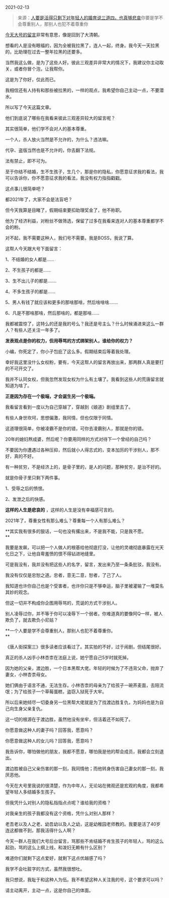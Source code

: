 2021-02-13

> 来源：[人要是活得只剩下对年轻人的婚育说三道四，也真够悲哀](http://mp.weixin.qq.com/s?__biz=MzU3NDc5Nzc0NQ==&mid=2247499443&idx=1&sn=b68ba53cc720a812220fd97bfd8734ae&chksm=fd2e5c6dca59d57bc11d07a93b1e643b9287855888fc052a3c5dd28add4021179b4abf8d7998&scene=27#wechat_redirect)
> ​你要是学不会尊重别人，那别人也犯不着尊重你

[今天大号的留言](http://mp.weixin.qq.com/s?__biz=MzU0MjYwNDU2Mw==&mid=2247496385&idx=1&sn=630700c8c95d06028febfb91520d9352&chksm=fb1a9ebdcc6d17abf8b603f05a3139d450bf33577d2e953f3896190de3a800871cbb553415ca&scene=21#wechat_redirect)非常有意思，像是回到了大清朝。  

  

想看的人是没有眼福的，因为全被我拉黑了，连人一起，终身。我今天一天拉黑的，比助理在过去一整年拉黑的还要多。

  

当然我这么做，是为了这些人好。彼此三观差异非常大的情况下，我建议你主动取关，或者你冒个泡，让我帮你。  

  

这是为了你好，仅此而已。

  

我相信还有人持有和那些被拉黑的，一样的观点，我希望你自己主动一点，不要潜水。  

  

所以写了今天这篇文章。

  

他们到底说了哪些在我看来彼此三观差异较大的留言呢？  

  

其实很简单，他们学不会对人的基本尊重。

  

一个人，杀人放火当然是不允许的，为什么？违法嘛。  

  

代孕、盗版当然也是不允许的，你去翻下法规。

  

法有禁止，即不可为。

  

至于你结不结婚，生不生孩子，生几个，那是你的隐私，你愿意征求我的看法，我可以告诉你，你不愿意征求我的看法，我没有权力指指戳戳。  

  

这点事儿很简单吧？  

  

都2021年了，大家不会是法盲吧？

  

但今天我算是目睹了，假期结束要扣助理奖金了，他不称职。  

  

他为了经济利益，对粉丝不做筛选，保留了过多在我看来连对人的基本尊重都学不会的粉。  

  

对不起，我不需要这种人，我们号不需要。我是BOSS，我说了算。  

  

这帮人今天跟大号下面留言：  

  

1、不结婚的女人都是......

2、不生孩子的都是......

3、生不出儿子的都是.......

4、不多生孩子的都是......

5、男人有钱了就应该和更多的那啥那啥，然后啥啥啥.......

6、凡是不那啥那啥，然后那啥的，都是那啥......

  

我都被震惊了，这特么的还是我的号么？我还是号主么？什么时候涌进来这么一群人？有些人还关注一年多了。

  

 **发表观点是你的权力，但用辱骂的方式绑架别人，谁给你的权力？**

  

小编，你死定了，你小子包庇了这么多。假期结束后等着我处理。

  

幸好我这里没什么女权粉，要有，今天这帮人的留言再放出来，那两群人真是要打的不可开交了。  

  

我并不认同女权，但我忽然发现女权为什么有土壤了。我看到这些人的荒唐留言就知道为啥了。  

  

 **正是因为存在一个极端，才会诞生另一个极端。**

  

我看留言看到一度以为自己穿越了，穿越到《娘道》剧组里去了。

  

有些人身世坎坷，思想偏激，我同情，但也仅限于同情。  

  

这道理很简单，你被凌霸不是你的错，可你去凌霸别人，那就是你的错。  

  

20年的媳妇熬成婆，然后呢？你要用同样的方式对待下一个曾经的自己吗？

  

不要因为你遭遇过各种压抑，然后就小人得志式的，变本加厉的干涉别人，那不好，真的不好。

  

有一种贫穷，不是经济上的，是骨子里的，是人的问题，那种贫穷，是治不好的。  

  

就是你骨子里只剩下两件事。  

  

1、受辱之后的愤恨。

2、发泄之后的快感。

  

 **这样的人生是悲哀的** ，这样的人生是没有幸福感可言的。

  

2021年了，尊重女性有那么难么？尊重每一个人有那么难么？

  

 **其实我有很多的狠话，一句也没有撂出来，不是我不能，只是我不愿。  
**

  

我要是发飙，可以把一个人做人的根基给他彻底打没，让他的灵魂彻底暴露在光天化日之下，让他自卑羞愤的恨不得钻进地缝里。

  

可是我没有，我并没有把这些人的名字，留言，发出来乃至一条条批驳，我没有。

  

我没有仅仅是忠恕之道。忠者，意无二意，恕者，了己了人。

  

我知道也许你自己也是个受害者，也许你只是不够幸运，脑子里被灌输了一堆莫名其妙的观念。

  

但这一切并不构成你企图用辱骂的，荒诞的方式干涉别人。  

  

别人凌辱过你，并不等于你可以凌辱下一个弱者。你难道真的要像阿Q一样，被人欺负了，就去欺负小尼姑？  

  

 **一个人要是学不会尊重别人，那别人也犯不着尊重你。  
**

  

《唐人街探案三》很多读者应该看过了。其实拍的不好，过于闹剧，但结尾很好。

  

真正的杀人凶手小林杏柰在法庭上说，她宁愿自己5岁时就死掉。  

  

因为她的父亲，渡边胜，一个日本黑帮大佬。年轻的时候为了不违背父命，抛弃了妻女，小林杏柰母女。

  

她们俩由于语言不通，无法生存。小林杏柰的母亲为了给孩子一碗荞麦面，去陪流氓；为了给孩子一个草莓蛋糕，盗窃入狱死于大牢。

  

所以后来她倾尽一切委身另一位黑帮大佬就是为了找渡边胜复仇，为妈妈也是为自己向生身父亲复仇。

  

这一切的根源在于渡边胜，虽然他没有坐牢，但活着还不如死了。

  

你愿意做这种人的妻子吗？回答我，愿意吗？  

你愿意做这种人的女儿吗？回答我，愿意吗？

  

我告诉你，哪怕做他的朋友，我都不愿意，哪怕我是他的帮会成员，我都会立刻退出。  

  

渡边胜被自己父亲伤害的那一刻，我同情他；而他转身伤害自己妻女的那一刻，我厌恶他。

  

今天在大号里我说的很清楚，作为中年人，无论站在微观还是宏观的角度，我都希望年轻人多结婚多生孩子。  

  

但我凭什么对别人的隐私指指点点呢？谁给我的资格？

  

对我亲生的孩子我都没有这个资格，凭什么对别人那样？

  

老吾老以及人之老、幼吾幼以及人之幼，这是幼稚园老师教的。我要是活了40岁连这都做不到，那我活得什么人啊？

  

今天一群人在我们大号后台留言，骂那些不肯结婚不肯生孩子的年轻人，骂的这么起劲，骂的这么上纲上线，和泼妇无赖有什么区别？

  

难道你们就剩下这点爱好，就剩下这点优越感了吗？

  

我学不会吐脏字的方式，虽然我很想吐。

  

我只想说，我耻于和这种人为伍。我不希望这种人关注我的号，这个要求可以吗？

  

请主动离开，主动一点，这是你自己的体面。

